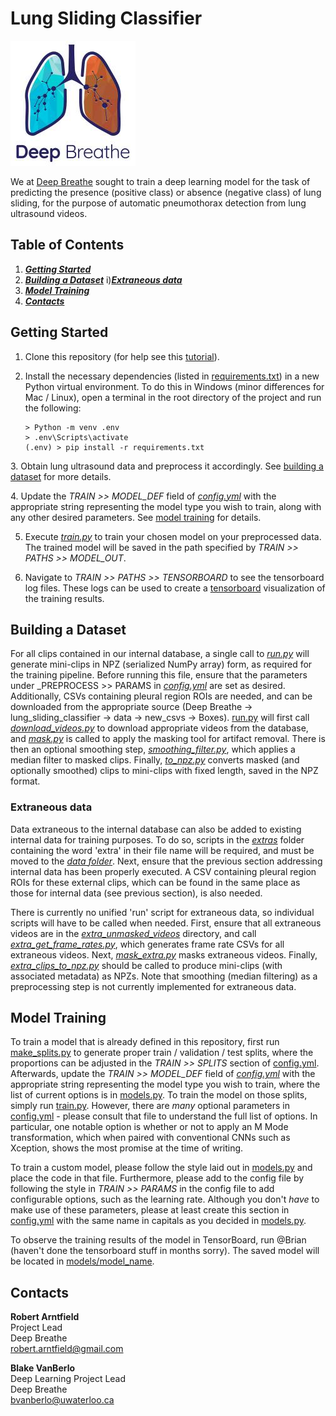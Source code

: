 [comment]: <> (TODO: Add project name.)
# Lung Sliding Classifier
![Deep Breathe Logo](img/readme/deep-breathe-logo.jpg "Deep Breath AI")   

[comment]: <> (TODO: Add project description.)
We at [Deep Breathe](https://www.deepbreathe.ai/) sought to train a deep learning model for the task
of predicting the presence (positive class) or absence (negative class) of lung sliding, for the purpose of automatic pneumothorax detection from lung ultrasound videos.

[comment]: <> (TODO: Update table of contents to use correct links and section titles.)
## Table of Contents
1. [**_Getting Started_**](#getting-started)
2. [**_Building a Dataset_**](#building-a-dataset)
   i)[**_Extraneous data_**](#extraneous-data)
3. [**_Model Training_**](#model-training)
4. [**_Contacts_**](#contacts)

[comment]: <> (TODO: Update the getting started section to reflect the project's specific setup.)
## Getting Started
1. Clone this repository (for help see this
   [tutorial](https://help.github.com/en/github/creating-cloning-and-archiving-repositories/cloning-a-repository)).
   
2. Install the necessary dependencies (listed in
   [requirements.txt](requirements.txt)) in a new Python virtual environment. To do this in Windows (minor differences for Mac / Linux), open a terminal in
   the root directory of the project and run the following:
   ```
   > Python -m venv .env
   > .env\Scripts\activate 
   (.env) > pip install -r requirements.txt
   ```
   
[comment]: <> (TODO: Update the data type used for the project.)
3. Obtain lung ultrasound data and preprocess it accordingly. See
   [building a dataset](#building-a-dataset) for more details.
   
[comment]: <> (TODO: Update any specific steps, configuration, or directories.)
4. Update the _TRAIN >> MODEL_DEF_ field of [_config.yml_](config.yml) with
   the appropriate string representing the model type you wish to
   train, along with any other desired parameters. See [model training](#model-training) for details.
   
5. Execute [_train.py_](src/train.py) to train your chosen model on your
   preprocessed data. The trained model will be saved in the path specified by _TRAIN >> PATHS >> MODEL_OUT_.
   
6. Navigate to _TRAIN >> PATHS >> TENSORBOARD_ to see the tensorboard log files. These logs can be used to create a [tensorboard](https://www.tensorflow.org/tensorboard)
   visualization of the training results.
   
## Building a Dataset

For all clips contained in our internal database, a single call to [_run.py_](src/data/run.py)
will generate mini-clips in NPZ (serialized NumPy array) form, as required for the training pipeline. Before running this
file, ensure that the parameters under _PREPROCESS >> PARAMS in [_config.yml_](config.yml) are 
set as desired. Additionally, CSVs containing pleural region ROIs are needed, and can be 
downloaded from the appropriate source (Deep Breathe -> lung_sliding_classifier -> data -> 
new_csvs -> Boxes). [run.py](src/data/run/py) will first call [_download_videos.py_](src/data/download_videos.py) to download appropriate videos from the database, and [_mask.py_](src/data/mask.py) is 
called to apply the masking tool for artifact removal. There is then an optional smoothing step, 
[_smoothing_filter.py_](src/data/smoothing_filter.py), which applies a median filter to masked
clips. Finally, [_to_npz.py_](src/data/to_npz.py) converts masked (and optionally smoothed) 
clips to mini-clips with fixed length, saved in the NPZ format. 

### Extraneous data

Data extraneous to the internal database can also be added to existing internal data for 
training purposes. To do so, scripts in the [_extras_](src/data/extras/) folder containing the 
word 'extra' in their file name will be required, and must be moved to the [_data folder_](src/data/). 
Next, ensure that the previous section addressing internal data has been properly executed. 
A CSV containing pleural region ROIs for these external clips, which can be found in the same 
place as those for internal data (see previous section), is also needed. 

There is currently no unified 'run' script for extraneous data, so individual scripts will have 
to be called when needed. First, ensure that all extraneous videos are in the 
[_extra_unmasked_videos_](src/data/extra_unmasked_videos/) directory, and call
[_extra_get_frame_rates.py_](src/data/extras/extra_get_frame_rates.py), which generates frame 
rate CSVs for all extraneous videos. Next, [_mask_extra.py_](src/data/extras/mask_extra.py) 
masks extraneous videos. Finally, [_extra_clips_to_npz.py_](src/data/extras/extra_clips_to_npz.py)
should be called to produce mini-clips (with associated metadata) as NPZs. Note that smoothing 
(median filtering) as a preprocessing step is not currently implemented for extraneous data. 


## Model Training
To train a model that is already defined in this repository, first run [make_splits.py](src\make_splits.py) to generate proper train / validation / test splits, where the proportions can be adjusted in the _TRAIN >> SPLITS_ section of [config.yml](config.yml). Afterwards, update the _TRAIN >> MODEL_DEF_ field of [_config.yml_](config.yml) with the appropriate string representing the model type you wish to train, where the list of current options is in [models.py](src/models/models.py). To train the model on those splits, simply run [train.py](src/train.py). However, there are _many_ optional parameters in [config.yml](config.yml) - please consult that file to understand the full list of options. In particular, one notable option is whether or not to apply an M Mode transformation, which when paired with conventional CNNs such as Xception, shows the most promise at the time of writing.

To train a custom model, please follow the style laid out in [models.py](src/models/models.py) and place the code in that file. Furthermore, please add to the config file by following the style in _TRAIN >> PARAMS_ in the config file to add configurable options, such as the learning rate. Although you don't _have_ to make use of these parameters, please at least create this section in [config.yml](config.yml) with the same name in capitals as you decided in [models.py](src/models/models.py).

To observe the training results of the model in TensorBoard, run @Brian (haven't done the tensorboard stuff in months sorry). The saved model will be located in [models/model_name](src/results/model/). 

## Contacts

**Robert Arntfield**  
Project Lead  
Deep Breathe  
robert.arntfield@gmail.com

**Blake VanBerlo**  
Deep Learning Project Lead   
Deep Breathe  
bvanberlo@uwaterloo.ca
